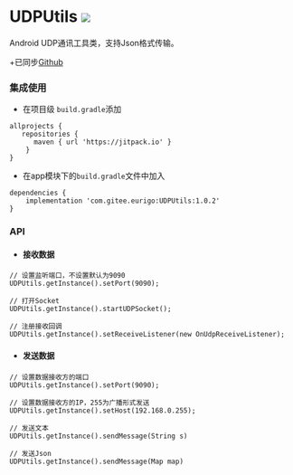 # UDPUtils [![](https://jitpack.io/v/com.gitee.Eurigo/UDPUtils.svg)](https://jitpack.io/#com.gitee.Eurigo/UDPUtils)

Android UDP通讯工具类，支持Json格式传输。

+已同步[Github](https://github.com/eurigo/UDPUtils)

### 集成使用

+ 在项目级 `build.gradle`添加

```
allprojects {
   repositories {
      maven { url 'https://jitpack.io' }
	}
}
```
  
+ 在app模块下的`build.gradle`文件中加入
```
dependencies {
    implementation 'com.gitee.eurigo:UDPUtils:1.0.2'
}
```

### API
+ #### 接收数据
```
// 设置监听端口，不设置默认为9090
UDPUtils.getInstance().setPort(9090);

// 打开Socket
UDPUtils.getInstance().startUDPSocket();

// 注册接收回调
UDPUtils.getInstance().setReceiveListener(new OnUdpReceiveListener);
```
+ #### 发送数据
```
// 设置数据接收方的端口
UDPUtils.getInstance().setPort(9090);

// 设置数据接收方的IP，255为广播形式发送
UDPUtils.getInstance().setHost(192.168.0.255);

// 发送文本
UDPUtils.getInstance().sendMessage(String s)

// 发送Json
UDPUtils.getInstance().sendMessage(Map map)
```
